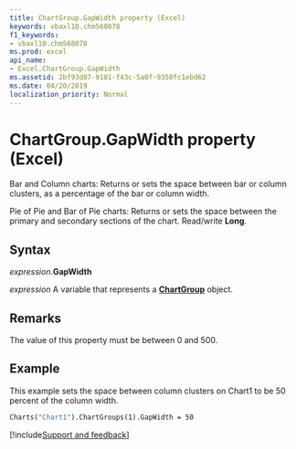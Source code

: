 ```yaml
---
title: ChartGroup.GapWidth property (Excel)
keywords: vbaxl10.chm568078
f1_keywords:
- vbaxl10.chm568078
ms.prod: excel
api_name:
- Excel.ChartGroup.GapWidth
ms.assetid: 2bf93d07-9181-f43c-5a0f-9350fc1ebd62
ms.date: 04/20/2019
localization_priority: Normal
---
```



# ChartGroup.GapWidth property (Excel)

Bar and Column charts: Returns or sets the space between bar or column clusters, as a percentage of the bar or column width. 

Pie of Pie and Bar of Pie charts: Returns or sets the space between the primary and secondary sections of the chart. Read/write **Long**.


## Syntax

_expression_.**GapWidth**

_expression_ A variable that represents a **[ChartGroup](Excel.ChartGroup(object).md)** object.


## Remarks

The value of this property must be between 0 and 500.


## Example

This example sets the space between column clusters on Chart1 to be 50 percent of the column width.

```vb
Charts("Chart1").ChartGroups(1).GapWidth = 50
```




[!include[Support and feedback](~/includes/feedback-boilerplate.md)]